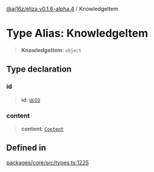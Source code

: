 [@ai16z/eliza v0.1.6-alpha.4](../index.md) / KnowledgeItem

# Type Alias: KnowledgeItem

> **KnowledgeItem**: `object`

## Type declaration

### id

> **id**: [`UUID`](UUID.md)

### content

> **content**: [`Content`](../interfaces/Content.md)

## Defined in

[packages/core/src/types.ts:1225](https://github.com/HeySquib/eliza/blob/main/packages/core/src/types.ts#L1225)

